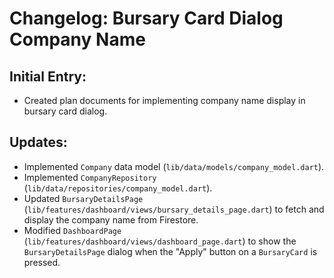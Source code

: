 # Changelog: Bursary Card Dialog Company Name

## Initial Entry:

- Created plan documents for implementing company name display in bursary card dialog.

## Updates:

- Implemented `Company` data model (`lib/data/models/company_model.dart`).
- Implemented `CompanyRepository` (`lib/data/repositories/company_model.dart`).
- Updated `BursaryDetailsPage` (`lib/features/dashboard/views/bursary_details_page.dart`) to fetch and display the company name from Firestore.
- Modified `DashboardPage` (`lib/features/dashboard/views/dashboard_page.dart`) to show the `BursaryDetailsPage` dialog when the "Apply" button on a `BursaryCard` is pressed.
